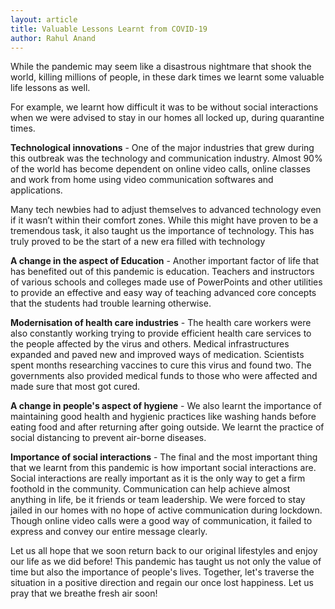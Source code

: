 ```yaml
---
layout: article
title: Valuable Lessons Learnt from COVID-19
author: Rahul Anand
---
```


While the pandemic may seem like a disastrous nightmare that shook the world, killing millions of people, in these dark times we learnt some valuable life lessons as well.

For example, we learnt how difficult it was to be without social interactions when we were advised to stay in our homes all locked up, during quarantine times.

**Technological innovations** - One of the major industries that grew during this outbreak was the technology and communication industry. Almost 90% of the world has become dependent on online video calls, online classes and work from home using video communication softwares and applications.

Many tech newbies had to adjust themselves to advanced technology even if it wasn’t within their comfort zones. While this might have proven to be a tremendous task, it also taught us the importance of technology. This has truly proved to be the start of a new era filled with technology

**A change in the aspect of Education** - Another important factor of life that has benefited out of this pandemic is education. Teachers and instructors of various schools and colleges made use of PowerPoints and other utilities to provide an effective and easy way of teaching advanced core concepts that the students had trouble learning otherwise.

**Modernisation of health care industries** - The health care workers were also constantly working trying to provide efficient health care services to the people affected by the virus and others. Medical infrastructures expanded and paved new and improved ways of medication. Scientists spent months researching vaccines to cure this virus and found two. The governments also provided medical funds to those who were affected and made sure that most got cured.

**A change in people's aspect of hygiene** - We also learnt the importance of maintaining good health and hygienic practices like washing hands before eating food and after returning after going outside. We learnt the practice of social distancing to prevent air-borne diseases.

**Importance of social interactions** - The final and the most important thing that we learnt from this pandemic is how important social interactions are. Social interactions are really important as it is the only way to get a firm foothold in the community. Communication can help achieve almost anything in life, be it friends or team leadership. We were forced to stay jailed in our homes with no hope of active communication during lockdown. Though online video calls were a good way of communication, it failed to express and convey our entire message clearly. 

Let us all hope that we soon return back to our original lifestyles and enjoy our life as we did before! This pandemic has taught us not only the value of time but also the importance of people's lives. Together, let's traverse the situation in a positive direction and regain our once lost happiness. Let us pray that we breathe fresh air soon!